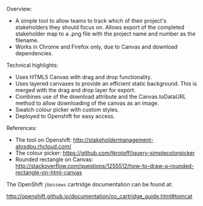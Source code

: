 Overview:
 - A simple tool to allow teams to track which of their project's stakeholders they should focus on. Allows export of the completed stakeholder map to a .png file with the project name and number as the filename.
 - Works in Chrome and Firefox only, due to Canvas and download dependencies.

Technical highlights:
 - Uses HTML5 Canvas with drag and drop functionality.
 - Uses layered canvases to provide an efficient static background. This is merged with the drag and drop layer for export.
 - Combines use of the download attribute and the Canvas.toDataURL method to allow downloading of the canvas as an image.
 - Swatch colour picker with custom styles.
 - Deployed to Openshift for easy access.

References:
 - The tool on Openshift: http://stakeholdermanagement-atosdpu.rhcloud.com/
 - The colour picker: https://github.com/tkrotoff/jquery-simplecolorpicker
 - Rounded rectangle on Canvas: http://stackoverflow.com/questions/1255512/how-to-draw-a-rounded-rectangle-on-html-canvas

The OpenShift `jbossews` cartridge documentation can be found at:

http://openshift.github.io/documentation/oo_cartridge_guide.html#tomcat
